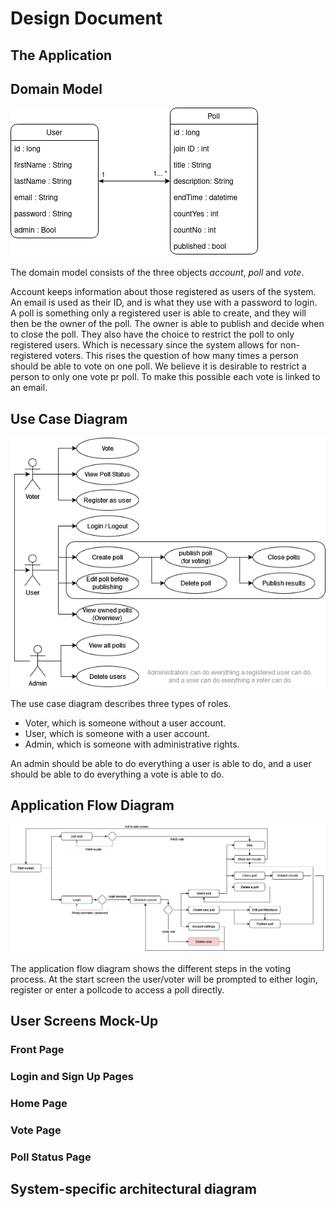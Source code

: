 # Design Document

## The Application

## Domain Model
![](images/domainmodel.png "")

The domain model consists of the three objects *account*, *poll* and *vote*.

Account keeps information about those registered as users of the system.
An email is used as their ID, and is what they use with a password to login.
A poll is something only a registered user is able to create,
and they will then be the owner of the poll. 
The owner is able to publish and decide when to close the poll. 
They also have the choice to restrict the poll to only registered users.
Which is necessary since the system allows for non-registered voters.
This rises the question of how many times a person should be able to vote on one poll.
We believe it is desirable to restrict a person to only one vote pr poll.
To make this possible each vote is linked to an email.


## Use Case Diagram
![](images/usecase.png "")

The use case diagram describes three types of roles. 
- Voter, which is someone without a user account.
- User, which is someone with a user account.
- Admin, which is someone with administrative rights. 

An admin should be able to do everything a user is able to do, 
and a user should be able to do everything a vote is able to do.



## Application Flow Diagram
![](images/applicationflow.png "")

The application flow diagram shows the different steps in the voting process. 
At the start screen the user/voter will be prompted to either login, 
register or enter a pollcode to access a poll directly.

## User Screens Mock-Up

### Front Page

### Login and Sign Up Pages

### Home Page

### Vote Page

### Poll Status Page

## System-specific architectural diagram